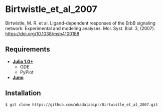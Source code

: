 # Birtwistle_et_al_2007
Birtwistle, M. R. et al. Ligand-dependent responses of the ErbB signaling network: Experimental and modeling analyses. Mol. Syst. Biol. 3, (2007). https://doi.org/10.1038/msb4100188

## Requirements
- **[Julia 1.0+](https://julialang.org)**
  - ODE
  - PyPlot
- **[Juno](http://junolab.org)**

## Installation

    $ git clone https://github.com/okadalabipr/Birtwistle_et_al_2007.git
